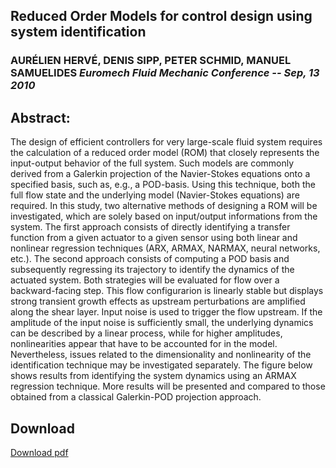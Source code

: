 ## Reduced Order Models for control design using system identification

### AURÉLIEN HERVÉ, DENIS SIPP, PETER SCHMID, MANUEL SAMUELIDES *Euromech Fluid Mechanic Conference -- Sep, 13 2010*

## Abstract:
The design of efficient controllers for very large-scale fluid system requires the calculation of a reduced order model (ROM) that closely represents the input-output behavior of the full system. Such models are commonly derived from a Galerkin projection of the Navier-Stokes equations onto a specified basis, such as, e.g., a POD-basis. Using this technique, both the full flow state and the underlying model (Navier-Stokes equations) are required. In this study, two alternative methods of designing a ROM will be investigated, which are solely based on input/output informations from the system. The first approach consists of directly identifying a transfer function from a given actuator to a given sensor using both linear and nonlinear regression techniques (ARX, ARMAX, NARMAX, neural networks, etc.). The second approach consists of computing a POD basis and subsequently regressing its trajectory to identify the dynamics of the actuated system. Both strategies will be evaluated for flow over a backward-facing step. This flow configurarion is linearly stable but displays strong transient growth effects as upstream perturbations are amplified along the shear layer. Input noise is used to trigger the flow upstream. If the amplitude of the input noise is sufficiently small, the underlying dynamics can be described by a linear process, while for higher amplitudes, nonlinearities appear that have to be accounted for in the model. Nevertheless, issues related to the dimensionality and nonlinearity of the identification technique may be investigated separately. The figure below shows results from identifying the system dynamics using an ARMAX regression technique. More results will be presented and compared to those obtained from a classical Galerkin-POD projection approach.

## Download
[Download pdf](https://github.com/aherve/publications/raw/master/2010/EFMC9/EFMC9_herve.pdf)
